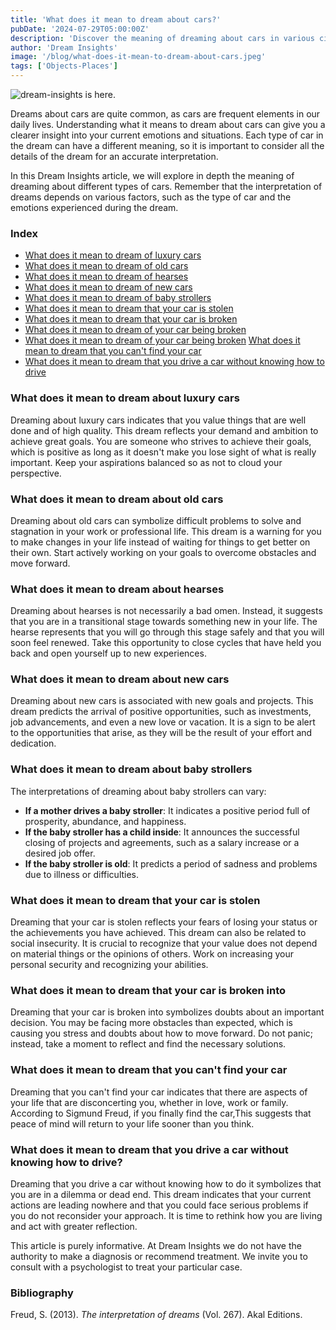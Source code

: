 ```yaml
---
title: 'What does it mean to dream about cars?'
pubDate: '2024-07-29T05:00:00Z'
description: 'Discover the meaning of dreaming about cars in various circumstances and how these dreams can reflect your current emotions and situations.'
author: 'Dream Insights'
image: '/blog/what-does-it-mean-to-dream-about-cars.jpeg'
tags: ['Objects-Places']
---
```


![dream-insights is here.](/blog/what-does-it-mean-to-dream-about-cars.jpeg)

Dreams about cars are quite common, as cars are frequent elements in our daily lives. Understanding what it means to dream about cars can give you a clearer insight into your current emotions and situations. Each type of car in the dream can have a different meaning, so it is important to consider all the details of the dream for an accurate interpretation.

In this Dream Insights article, we will explore in depth the meaning of dreaming about different types of cars. Remember that the interpretation of dreams depends on various factors, such as the type of car and the emotions experienced during the dream.

### Index

- [What does it mean to dream of luxury cars](#what-does-it-mean-to-dream-of-luxury-cars)
- [What does it mean to dream of old cars](#what-does-it-mean-to-dream-of-old-cars)
- [What does it mean to dream of hearses](#what-does-it-mean-to-dream-of-hearses)
- [What does it mean to dream of new cars](#what-does-it-mean-to-dream-of-new-cars)
- [What does it mean to dream of baby strollers](#what-does-it-mean-to-dream-of-baby-strollers)
- [What does it mean to dream that your car is stolen](#what-does-it-mean-to-dream-that-your-car-is-stolen)
- [What does it mean to dream that your car is broken](#what-does-it-mean-to-dream-that-your-car-is-broken)
- [What does it mean to dream of your car being broken](#what-does-it-mean-to-dream-that-your-car-is-broken)
- [What does it mean to dream of your car being broken](#what-does-it-mean-to-dream-that-your-car-is-broken)
[What does it mean to dream that you can't find your car](#what-does-it-mean-to-dream-that-you-can't-find-your-car)
- [What does it mean to dream that you drive a car without knowing how to drive](#what-does-it-mean-to-dream-that-you-drive-a-car-without-knowing-how-to-drive)

### What does it mean to dream about luxury cars

Dreaming about luxury cars indicates that you value things that are well done and of high quality. This dream reflects your demand and ambition to achieve great goals. You are someone who strives to achieve their goals, which is positive as long as it doesn't make you lose sight of what is really important. Keep your aspirations balanced so as not to cloud your perspective.

### What does it mean to dream about old cars

Dreaming about old cars can symbolize difficult problems to solve and stagnation in your work or professional life. This dream is a warning for you to make changes in your life instead of waiting for things to get better on their own. Start actively working on your goals to overcome obstacles and move forward.

### What does it mean to dream about hearses

Dreaming about hearses is not necessarily a bad omen. Instead, it suggests that you are in a transitional stage towards something new in your life. The hearse represents that you will go through this stage safely and that you will soon feel renewed. Take this opportunity to close cycles that have held you back and open yourself up to new experiences.

### What does it mean to dream about new cars

Dreaming about new cars is associated with new goals and projects. This dream predicts the arrival of positive opportunities, such as investments, job advancements, and even a new love or vacation. It is a sign to be alert to the opportunities that arise, as they will be the result of your effort and dedication.

### What does it mean to dream about baby strollers

The interpretations of dreaming about baby strollers can vary:

- **If a mother drives a baby stroller**: It indicates a positive period full of prosperity, abundance, and happiness.
- **If the baby stroller has a child inside**: It announces the successful closing of projects and agreements, such as a salary increase or a desired job offer.
- **If the baby stroller is old**: It predicts a period of sadness and problems due to illness or difficulties.

### What does it mean to dream that your car is stolen

Dreaming that your car is stolen reflects your fears of losing your status or the achievements you have achieved. This dream can also be related to social insecurity. It is crucial to recognize that your value does not depend on material things or the opinions of others. Work on increasing your personal security and recognizing your abilities.

### What does it mean to dream that your car is broken into

Dreaming that your car is broken into symbolizes doubts about an important decision. You may be facing more obstacles than expected, which is causing you stress and doubts about how to move forward. Do not panic; instead, take a moment to reflect and find the necessary solutions.

### What does it mean to dream that you can't find your car

Dreaming that you can't find your car indicates that there are aspects of your life that are disconcerting you, whether in love, work or family. According to Sigmund Freud, if you finally find the car,This suggests that peace of mind will return to your life sooner than you think.

### What does it mean to dream that you drive a car without knowing how to drive?

Dreaming that you drive a car without knowing how to do it symbolizes that you are in a dilemma or dead end. This dream indicates that your current actions are leading nowhere and that you could face serious problems if you do not reconsider your approach. It is time to rethink how you are living and act with greater reflection.

This article is purely informative. At Dream Insights we do not have the authority to make a diagnosis or recommend treatment. We invite you to consult with a psychologist to treat your particular case.


### Bibliography

Freud, S. (2013). *The interpretation of dreams* (Vol. 267). Akal Editions.